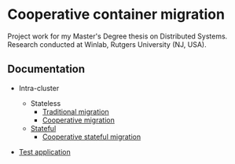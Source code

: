 # Cooperative container migration #

Project work for my Master's Degree thesis on Distributed Systems.  
Research conducted at Winlab, Rutgers University (NJ, USA).


## Documentation ##

- Intra-cluster
  - Stateless
    - [Traditional migration](docs/traditional%20migration.md)
    - [Cooperative migration](docs/cooperative%20migration.md)
  - [Stateful](docs/stateful%20migration.md)
    - [Cooperative stateful migration](docs/cooperative%20stateful%20migration.md)

- [Test application](docs/trafficgen.md)
